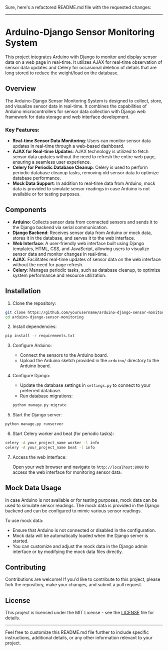 Sure, here's a refactored README.md file with the requested changes:

---

# Arduino-Django Sensor Monitoring System

This project integrates Arduino with Django to monitor and display sensor data on a web page in real-time. It utilizes AJAX for real-time observation of sensor data updates and Celery for occasional deletion of details that are long stored to reduce the weight/load on the database.

## Overview

The Arduino-Django Sensor Monitoring System is designed to collect, store, and visualize sensor data in real-time. It combines the capabilities of Arduino microcontrollers for sensor data collection with Django web framework for data storage and web interface development.

### Key Features:

- **Real-time Sensor Data Monitoring**: Users can monitor sensor data updates in real-time through a web-based dashboard.
- **AJAX for Real-time Updates**: AJAX technology is utilized to fetch sensor data updates without the need to refresh the entire web page, ensuring a seamless user experience.
- **Celery for Periodic Database Cleanup**: Celery is used to perform periodic database cleanup tasks, removing old sensor data to optimize database performance.
- **Mock Data Support**: In addition to real-time data from Arduino, mock data is provided to simulate sensor readings in case Arduino is not available or for testing purposes.
  
## Components

- **Arduino**: Collects sensor data from connected sensors and sends it to the Django backend via serial communication.
- **Django Backend**: Receives sensor data from Arduino or mock data, stores it in the database, and serves it to the web interface.
- **Web Interface**: A user-friendly web interface built using Django templates, HTML, CSS, and JavaScript, allowing users to visualize sensor data and monitor changes in real-time.
- **AJAX**: Facilitates real-time updates of sensor data on the web interface without the need for page refresh.
- **Celery**: Manages periodic tasks, such as database cleanup, to optimize system performance and resource utilization.

## Installation

1. Clone the repository:

```bash
git clone https://github.com/yourusername/arduino-django-sensor-monitoring.git
cd arduino-django-sensor-monitoring
```

2. Install dependencies:

```bash
pip install -r requirements.txt
```

3. Configure Arduino:

   - Connect the sensors to the Arduino board.
   - Upload the Arduino sketch provided in the `arduino/` directory to the Arduino board.

4. Configure Django:

   - Update the database settings in `settings.py` to connect to your preferred database.
   - Run database migrations:

   ```bash
   python manage.py migrate
   ```

5. Start the Django server:

```bash
python manage.py runserver
```

6. Start Celery worker and beat (for periodic tasks):

```bash
celery -A your_project_name worker -l info
celery -A your_project_name beat -l info
```

7. Access the web interface:

   Open your web browser and navigate to `http://localhost:8000` to access the web interface for monitoring sensor data.

## Mock Data Usage

In case Arduino is not available or for testing purposes, mock data can be used to simulate sensor readings. The mock data is provided in the Django backend and can be configured to mimic various sensor readings.

To use mock data:

- Ensure that Arduino is not connected or disabled in the configuration.
- Mock data will be automatically loaded when the Django server is started.
- You can customize and adjust the mock data in the Django admin interface or by modifying the mock data files directly.

## Contributing

Contributions are welcome! If you'd like to contribute to this project, please fork the repository, make your changes, and submit a pull request.

## License

This project is licensed under the MIT License - see the [LICENSE](LICENSE) file for details.

---

Feel free to customize this README.md file further to include specific instructions, additional details, or any other information relevant to your project.